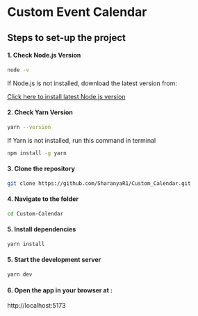 # Custom Event Calendar

## Steps to set-up the project

####  1. Check Node.js Version
```bash
node -v
```

If Node.js is not installed, download the latest version from:

[Click here to install latest Node.js version](https://nodejs.org/en/download)

#### 2. Check Yarn Version
``` bash
yarn --version 
```

If Yarn is not installed, run this command in terminal
``` bash
npm install -g yarn
```

#### 3. Clone the repository
```bash
git clone https://github.com/SharanyaR1/Custom_Calendar.git
```

#### 4. Navigate to the folder
``` bash
cd Custom-Calendar
```

#### 5. Install dependencies
``` bash
yarn install
```

#### 5. Start the development server
```bash
yarn dev
```

#### 6. Open the app in your browser at :
http://localhost:5173
